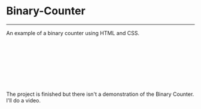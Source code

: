 # Binary-Counter
-------------------------------------------------------------------------------------------------------------------------------------------------------------------------
An example of a binary counter using HTML and CSS.

<br><br><br><br>
-------------------------------------------------------------------------------------------------------------------------------------------------------------------------

The project is finished but there isn't a demonstration of the Binary Counter.
I'll do a video.
